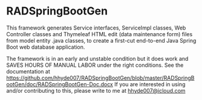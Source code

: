 # RADSpringBootGen
This framework generates Service interfaces, ServiceImpl classes, Web Controller classes and Thymeleaf HTML edit (data maintenance form) files from model entity .java classes, to create a first-cut end-to-end Java Spring Boot web database application.

The framework is in an early and unstable condition but it does work and SAVES HOURS OF MANUAL LABOR under the right conditions. 
See the documentation at https://github.com/hhyde007/RADSpringBootGen/blob/master/RADSpringBootGen/doc/RADSpringBootGen-Doc.docx
If you are interested in using and/or contributing to this, please write to me at hhyde007@icloud.com
